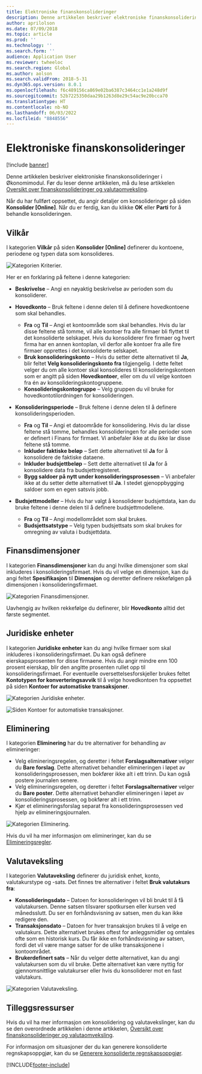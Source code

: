 ```yaml
---
title: Elektroniske finanskonsolideringer
description: Denne artikkelen beskriver elektroniske finanskonsolideringer i Økonomimodul.
author: aprilolson
ms.date: 07/09/2018
ms.topic: article
ms.prod: ''
ms.technology: ''
ms.search.form: ''
audience: Application User
ms.reviewer: twheeloc
ms.search.region: Global
ms.author: aolson
ms.search.validFrom: 2018-5-31
ms.dyn365.ops.version: 8.0.1
ms.openlocfilehash: f6c489156ca869e02ba6387c3464cc1e1a248d9f
ms.sourcegitcommit: 52b7225350daa29b1263d8e29c54ac9e20bcca70
ms.translationtype: HT
ms.contentlocale: nb-NO
ms.lasthandoff: 06/03/2022
ms.locfileid: "8848556"
---
```

# <a name="online-financial-consolidations"></a>Elektroniske finanskonsolideringer

[!include [banner](../includes/banner.md)]

Denne artikkelen beskriver elektroniske finanskonsolideringer i Økonomimodul. Før du leser denne artikkelen, må du lese artikkelen [Oversikt over finanskonsolideringer og valutaomveksling](financial-consolidations-currency-translation.md).

Når du har fullført oppsettet, du angir detaljer om konsolideringer på siden **Konsolider [Online]**. Når du er ferdig, kan du klikke **OK** eller **Parti** for å behandle konsolideringen.

## <a name="criteria"></a>Vilkår
I kategorien **Vilkår** på siden **Konsolider [Online]** definerer du kontoene, periodene og typen data som konsolideres.

![Kategorien Kriterier.](./media/criteria-consolidate-online.png "Kategorien Kriterier")

Her er en forklaring på feltene i denne kategorien:

- **Beskrivelse** – Angi en nøyaktig beskrivelse av perioden som du konsoliderer.
- **Hovedkonto** – Bruk feltene i denne delen til å definere hovedkontoene som skal behandles.

    - **Fra** og **Til** – Angi et kontoområde som skal behandles. Hvis du lar disse feltene stå tomme, vil alle kontoer fra alle firmaer bli flyttet til det konsoliderte selskapet. Hvis du konsoliderer fire firmaer og hvert firma har en annen kontoplan, vil derfor alle kontoer fra alle fire firmaer opprettes i det konsoliderte selskapet.
    - **Bruk konsolideringskonto** – Hvis du setter dette alternativet til **Ja**, blir feltet **Velg konsolideringskonto fra** tilgjengelig. I dette feltet velger du om alle kontoer skal konsolideres til konsolideringskontoen som er angitt på siden **Hovedkontoer**, eller om du vil velge kontoen fra én av konsolideringskontogruppene.
    - **Konsolideringskontogruppe** – Velg gruppen du vil bruke for hovedkontotilordningen for konsolideringen.

- **Konsolideringsperiode** – Bruk feltene i denne delen til å definere konsolideringsperioden.

    - **Fra** og **Til** – Angi et datoområde for konsolidering. Hvis du lar disse feltene stå tomme, behandles konsolideringen for alle perioder som er definert i Finans for firmaet. Vi anbefaler ikke at du ikke lar disse feltene stå tomme.
    - **Inkluder faktiske beløp** – Sett dette alternativet til **Ja** for å konsolidere de faktiske dataene.
    - **Inkluder budsjettbeløp** – Sett dette alternativet til **Ja** for å konsolidere data fra budsjettregisteret.
    - **Bygg saldoer på nytt under konsolideringsprosessen** – Vi anbefaler ikke at du setter dette alternativet til **Ja**. I stedet gjenoppbygging saldoer som en egen satsvis jobb.

- **Budsjettmodeller** – Hvis du har valgt å konsoliderer budsjettdata, kan du bruke feltene i denne delen til å definere budsjettmodellene.

    - **Fra** og **Til** – Angi modellområdet som skal brukes.
    - **Budsjettsatstype** – Velg typen budsjettsats som skal brukes for omregning av valuta i budsjettdata.

## <a name="financial-dimensions"></a>Finansdimensjoner
I kategorien **Finansdimensjoner** kan du angi hvilke dimensjoner som skal inkluderes i konsolideringsfirmaet. Hvis du vil velge en dimensjon, kan du angi feltet **Spesifikasjon** til **Dimensjon** og deretter definere rekkefølgen på dimensjonen i konsolideringsfirmaet.

![Kategorien Finansdimensjoner.](./media/financial-dimensions-cons.png "Kategorien Finansdimensjoner")

Uavhengig av hvilken rekkefølge du definerer, blir **Hovedkonto** alltid det første segmentet.

## <a name="legal-entities"></a>Juridiske enheter
I kategorien **Juridiske enheter** kan du angi hvilke firmaer som skal inkluderes i konsolideringsfirmaet. Du kan også definere eierskapsprosenten for disse firmaene. Hvis du angir mindre enn 100 prosent eierskap, blir den angitte prosenten rullet opp til konsolideringsfirmaet. For eventuelle oversettelsesforskjeller brukes feltet **Kontotypen for konverteringsavvik** til å velge hovedkontoen fra oppsettet på siden **Kontoer for automatiske transaksjoner**.

![Kategorien Juridiske enheter.](./media/legal-entities-cons.png "Kategorien Juridiske enheter")

![Siden Kontoer for automatiske transaksjoner.](./media/accounts-for-automatic-cons.png "Siden Kontoer for automatiske transaksjoner")

## <a name="elimination"></a>Eliminering
I kategorien **Eliminering** har du tre alternativer for behandling av elimineringer:

- Velg elimineringsregelen, og deretter i feltet **Forslagsalternativer** velger du **Bare forslag**. Dette alternativet behandler elimineringen i løpet av konsolideringsprosessen, men bokfører ikke alt i ett trinn. Du kan også postere journalen senere.
- Velg elimineringsregelen, og deretter i feltet **Forslagsalternativer** velger du **Bare poster**. Dette alternativet behandler elimineringen i løpet av konsolideringsprosessen, og bokfører alt i ett trinn.
- Kjør et elimineringsforslag separat fra konsolideringsprosessen ved hjelp av elimineringsjournalen.

![Kategorien Eliminering.](./media/elimination-cons-onl.png "Kategorien Eliminering")

Hvis du vil ha mer informasjon om elimineringer, kan du se [Elimineringsregler](./elimination-rules.md).

## <a name="currency-translation"></a>Valutaveksling
I kategorien **Valutaveksling** definerer du juridisk enhet, konto, valutakurstype og -sats. Det finnes tre alternativer i feltet **Bruk valutakurs fra**:

- **Konsolideringsdato** – Datoen for konsolideringen vil bli brukt til å få valutakursen. Denne satsen tilsvarer spotkursen eller kursen ved månedsslutt. Du ser en forhåndsvisning av satsen, men du kan ikke redigere den.
- **Transaksjonsdato** – Datoen for hver transaksjon brukes til å velge en valutakurs. Dette alternativet brukes oftest for anleggsmidler og omtales ofte som en historisk kurs. Du får ikke en forhåndsvisning av satsen, fordi det vil være mange satser for de ulike transaksjonene i kontoområdet.
- **Brukerdefinert sats** – Når du velger dette alternativet, kan du angi valutakursen som du vil bruke. Dette alternativet kan være nyttig for gjennomsnittlige valutakurser eller hvis du konsoliderer mot en fast valutakurs.

![Kategorien Valutaveksling.](./media/currency-translation-cons-online.png "Kategorien Valutaveksling")

## <a name="additional-resources"></a>Tilleggsressurser

Hvis du vil ha mer informasjon om konsolidering og valutavekslinger, kan du se den overordnede artikkelen i denne artikkelen, [Oversikt over finanskonsolideringer og valutaomveksling](./financial-consolidations-currency-translation.md).

For informasjon om situasjoner der du kan generere konsoliderte regnskapsoppgjør, kan du se [Generere konsoliderte regnskapsoppgjør](./generating-consolidated-financial-statements.md).


[!INCLUDE[footer-include](../../includes/footer-banner.md)]
